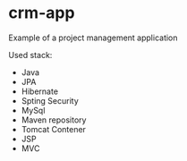 # crm-app

Example of a project management application 

Used stack:

* Java
* JPA
* Hibernate
* Spting Security
* MySql
* Maven repository
* Tomcat Contener
* JSP
* MVC

